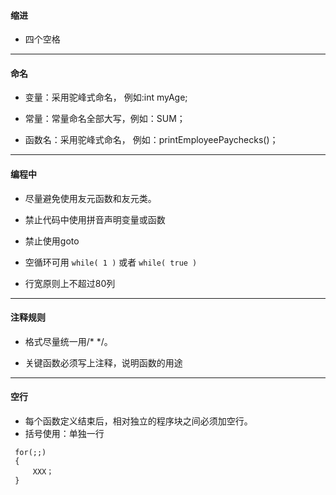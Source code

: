 #### 缩进
- 四个空格
***
#### 命名

- 变量：采用驼峰式命名， 例如:int myAge;

- 常量：常量命名全部大写，例如：SUM；

- 函数名：采用驼峰式命名， 例如：printEmployeePaychecks()；
***
#### 编程中
- 尽量避免使用友元函数和友元类。

- 禁止代码中使用拼音声明变量或函数

- 禁止使用goto

- 空循环可用 `while( 1 )` 或者 `while( true )`

- 行宽原则上不超过80列

***
####  注释规则
  - 格式尽量统一用/* */。

  - 关键函数必须写上注释，说明函数的用途

***
#### 空行
  - 每个函数定义结束后，相对独立的程序块之间必须加空行。
  - 括号使用：单独一行

   ```
    for(;;)
    {
    	XXX；
    }
   ```
